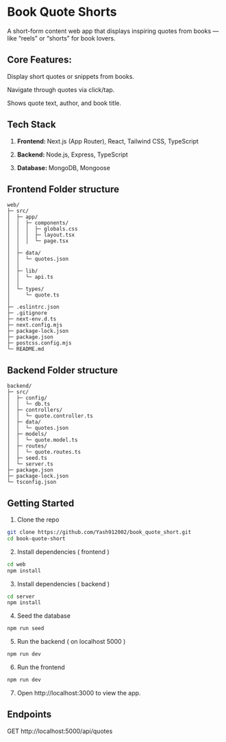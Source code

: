 <h1>Book Quote Shorts</h1>

A short-form content web app that displays inspiring quotes from books — like “reels” or “shorts” for book lovers.

<h2>Core Features:</h2>

Display short quotes or snippets from books.

Navigate through quotes via click/tap.

Shows quote text, author, and book title.

<h2>Tech Stack</h2>

1. <b>Frontend: </b> Next.js (App Router), React, Tailwind CSS, TypeScript

2. <b>Backend: </b> Node.js, Express, TypeScript

3. <b>Database: </b> MongoDB, Mongoose


<h2> Frontend Folder structure </h2>

```
web/
├─ src/
│  ├─ app/
│  │  ├─ components/
│  │  │  ├─ globals.css
│  │  │  ├─ layout.tsx
│  │  │  └─ page.tsx
│  │
│  ├─ data/
│  │  └─ quotes.json
│  │
│  ├─ lib/
│  │  └─ api.ts
│  │
│  └─ types/
│     └─ quote.ts
│
├─ .eslintrc.json
├─ .gitignore
├─ next-env.d.ts
├─ next.config.mjs
├─ package-lock.json
├─ package.json
├─ postcss.config.mjs
└─ README.md
```

<h2> Backend Folder structure </h2>

```
backend/
├─ src/
│  ├─ config/
│  │  └─ db.ts
│  ├─ controllers/
│  │  └─ quote.controller.ts
│  ├─ data/
│  │  └─ quotes.json
│  ├─ models/
│  │  └─ quote.model.ts
│  ├─ routes/
│  │  └─ quote.routes.ts
│  ├─ seed.ts
│  └─ server.ts
├─ package.json
├─ package-lock.json
└─ tsconfig.json
```

<h2> Getting Started </h2>

1. Clone the repo

``` bash
git clone https://github.com/Yash912002/book_quote_short.git
cd book-quote-short
```

2. Install dependencies ( frontend )
   
``` bash
cd web
npm install
```

3. Install dependencies ( backend )

``` bash
cd server
npm install
```

4. Seed the database
   
``` bash
npm run seed
```

5. Run the backend ( on localhost 5000 )
   
``` bash
npm run dev
```

6. Run the frontend

``` bash
npm run dev
```
   
7. Open http://localhost:3000 to view the app.


<h2> Endpoints </h2>

GET http://localhost:5000/api/quotes

